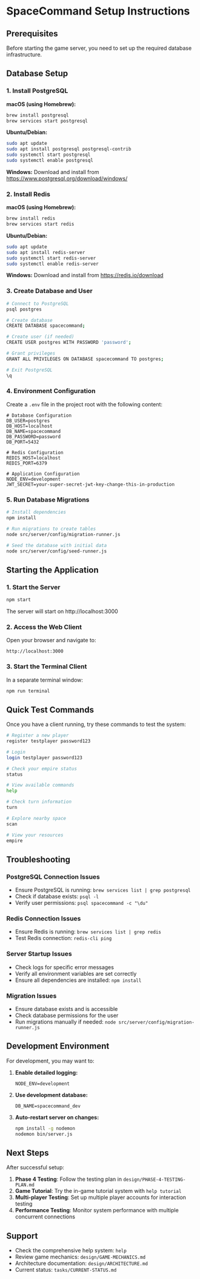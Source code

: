 # SpaceCommand Setup Instructions

## Prerequisites

Before starting the game server, you need to set up the required database infrastructure.

## Database Setup

### 1. Install PostgreSQL

**macOS (using Homebrew):**
```bash
brew install postgresql
brew services start postgresql
```

**Ubuntu/Debian:**
```bash
sudo apt update
sudo apt install postgresql postgresql-contrib
sudo systemctl start postgresql
sudo systemctl enable postgresql
```

**Windows:**
Download and install from https://www.postgresql.org/download/windows/

### 2. Install Redis

**macOS (using Homebrew):**
```bash
brew install redis
brew services start redis
```

**Ubuntu/Debian:**
```bash
sudo apt update
sudo apt install redis-server
sudo systemctl start redis-server
sudo systemctl enable redis-server
```

**Windows:**
Download and install from https://redis.io/download

### 3. Create Database and User

```bash
# Connect to PostgreSQL
psql postgres

# Create database
CREATE DATABASE spacecommand;

# Create user (if needed)
CREATE USER postgres WITH PASSWORD 'password';

# Grant privileges
GRANT ALL PRIVILEGES ON DATABASE spacecommand TO postgres;

# Exit PostgreSQL
\q
```

### 4. Environment Configuration

Create a `.env` file in the project root with the following content:

```env
# Database Configuration
DB_USER=postgres
DB_HOST=localhost
DB_NAME=spacecommand
DB_PASSWORD=password
DB_PORT=5432

# Redis Configuration
REDIS_HOST=localhost
REDIS_PORT=6379

# Application Configuration
NODE_ENV=development
JWT_SECRET=your-super-secret-jwt-key-change-this-in-production
```

### 5. Run Database Migrations

```bash
# Install dependencies
npm install

# Run migrations to create tables
node src/server/config/migration-runner.js

# Seed the database with initial data
node src/server/config/seed-runner.js
```

## Starting the Application

### 1. Start the Server
```bash
npm start
```

The server will start on http://localhost:3000

### 2. Access the Web Client
Open your browser and navigate to:
```
http://localhost:3000
```

### 3. Start the Terminal Client
In a separate terminal window:
```bash
npm run terminal
```

## Quick Test Commands

Once you have a client running, try these commands to test the system:

```bash
# Register a new player
register testplayer password123

# Login
login testplayer password123

# Check your empire status
status

# View available commands
help

# Check turn information
turn

# Explore nearby space
scan

# View your resources
empire
```

## Troubleshooting

### PostgreSQL Connection Issues
- Ensure PostgreSQL is running: `brew services list | grep postgresql`
- Check if database exists: `psql -l`
- Verify user permissions: `psql spacecommand -c "\du"`

### Redis Connection Issues
- Ensure Redis is running: `brew services list | grep redis`
- Test Redis connection: `redis-cli ping`

### Server Startup Issues
- Check logs for specific error messages
- Verify all environment variables are set correctly
- Ensure all dependencies are installed: `npm install`

### Migration Issues
- Ensure database exists and is accessible
- Check database permissions for the user
- Run migrations manually if needed: `node src/server/config/migration-runner.js`

## Development Environment

For development, you may want to:

1. **Enable detailed logging:**
   ```env
   NODE_ENV=development
   ```

2. **Use development database:**
   ```env
   DB_NAME=spacecommand_dev
   ```

3. **Auto-restart server on changes:**
   ```bash
   npm install -g nodemon
   nodemon bin/server.js
   ```

## Next Steps

After successful setup:

1. **Phase 4 Testing**: Follow the testing plan in `design/PHASE-4-TESTING-PLAN.md`
2. **Game Tutorial**: Try the in-game tutorial system with `help tutorial`
3. **Multi-player Testing**: Set up multiple player accounts for interaction testing
4. **Performance Testing**: Monitor system performance with multiple concurrent connections

## Support

- Check the comprehensive help system: `help`
- Review game mechanics: `design/GAME-MECHANICS.md`
- Architecture documentation: `design/ARCHITECTURE.md`
- Current status: `tasks/CURRENT-STATUS.md`